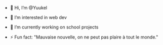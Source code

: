- 👋 Hi, I’m @Yuukel
  
- 👀 I’m interested in web dev

- 🌱 I’m currently working on school projects

- ⚡ Fun fact: "Mauvaise nouvelle, on ne peut pas plaire à tout le monde."

<!---
Yuukel/Yuukel is a ✨ special ✨ repository because its `README.md` (this file) appears on your GitHub profile.
You can click the Preview link to take a look at your changes.
--->
